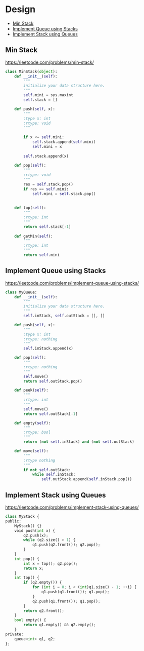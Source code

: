# Design

+ [ Min Stack](#min-stack)
+ [ Implement Queue using Stacks](#implement-queue-using-stacks)
+ [ Implement Stack using Queues](#implement-stack-using-queues)

##  Min Stack
https://leetcode.com/problems/min-stack/
```python
class MinStack(object):
    def __init__(self):
        """
        initialize your data structure here.
        """
        self.mini = sys.maxint
        self.stack = []

    def push(self, x):
        """
        :type x: int
        :rtype: void
        """
        
        if x <= self.mini:
            self.stack.append(self.mini)
            self.mini = x
        
        self.stack.append(x)
        
    def pop(self):
        """
        :rtype: void
        """
        res = self.stack.pop()
        if res == self.mini:
            self.mini = self.stack.pop()
            
        
    def top(self):
        """
        :rtype: int
        """
        return self.stack[-1]
        
    def getMin(self):
        """
        :rtype: int
        """
        return self.mini
```
## Implement Queue using Stacks 
https://leetcode.com/problems/implement-queue-using-stacks/
```python
class MyQueue:
    def __init__(self):
        """
        initialize your data structure here.
        """
        self.inStack, self.outStack = [], []

    def push(self, x):
        """
        :type x: int
        :rtype: nothing
        """
        self.inStack.append(x)

    def pop(self):
        """
        :rtype: nothing
        """
        self.move()
        return self.outStack.pop()

    def peek(self):
        """
        :rtype: int
        """
        self.move()
        return self.outStack[-1]

    def empty(self):
        """
        :rtype: bool
        """
        return (not self.inStack) and (not self.outStack)

    def move(self):
        """
        :rtype nothing
        """
        if not self.outStack:
            while self.inStack:
                self.outStack.append(self.inStack.pop())
```
## Implement Stack using Queues
https://leetcode.com/problems/implement-stack-using-queues/
```python
class MyStack {
public:
    MyStack() {}
    void push(int x) {
        q2.push(x);
        while (q2.size() > 1) {
            q1.push(q2.front()); q2.pop();
        }
    }
    int pop() {
        int x = top(); q2.pop();
        return x;
    }
    int top() {
        if (q2.empty()) {
            for (int i = 0; i < (int)q1.size() - 1; ++i) {
                q1.push(q1.front()); q1.pop();
            }
            q2.push(q1.front()); q1.pop();
        }
        return q2.front();
    }
    bool empty() {
        return q1.empty() && q2.empty();
    }
private:
    queue<int> q1, q2;
};
```
